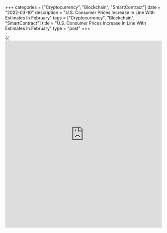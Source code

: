 +++
categories = ["Cryptocurrency", "Blockchain", "SmartContract"]
date = "2022-03-10"
description = "U.S. Consumer Prices Increase In Line With Estimates In February"
tags = ["Cryptocurrency", "Blockchain", "SmartContract"]
title = "U.S. Consumer Prices Increase In Line With Estimates In February"
type = "post"
+++

{{<iframe id="large-banner" src="https://www.bounty.group/#slide=25.0" width="100%" height="600" scrolling="no" style="border: 0px solid rgb(216, 221, 230); border-radius: 3px;">}}

Consumer prices in the U.S. increased in line with economist estimates
in the month of February, the Labor Department revealed in a report
released on Thursday.

The Labor Department said its consumer price index climbed by 0.8
percent in February after rising by 0.6 percent in January. The increase
in prices matched economist estimates.

Excluding food and energy prices, core consumer prices rose by 0.5
percent in February following a 0.6 percent advance in January. The core
price growth also met expectations.

The report also showed the annual rate of consumer price growth
accelerated to 7.9 percent in February from 7.5 percent in January,
reaching the highest rate since January 1982.

The annual rate of core consumer price growth also accelerated to 6.4
percent in February from 6.0 percent in January, showing the fastest
growth since August 1982.

For comments and feedback [contact](https://www.playgroundfx.com/contact/): editorial@rtt[news](https://www.letsplayfx.com/blog/forex-news-website/).com

[Economic News][1]

 **What parts of the world are seeing the best (and worst) economic
performances lately? Click[here][2] to check out our [Econ Scorecard][2]
and find out! See up-to-the-moment [ranking](https://www.playgroundfx.com/blog/crypto-exchange-ranking/)s for the best and worst
performers in [GDP][3], [unemployment rate][4], [inflation][5] and much
more.**

   1. www.rtt[news](https://www.letsplayfx.com/blog/forex-news-website/).com/Content/EconomicNews.aspx
   2. www.rtt[news](https://www.letsplayfx.com/blog/forex-news-website/).com/economic-scorecard/world-rank/retail-sales/highest-performance.aspx
   3. www.rtt[news](https://www.letsplayfx.com/blog/forex-news-website/).com/economic-scorecard/world-rank/GDP/highest-performance.aspx
   4. www.rtt[news](https://www.letsplayfx.com/blog/forex-news-website/).com/economic-scorecard/world-rank/unemployment-rate/lowest-performance.aspx
   5. www.rtt[news](https://www.letsplayfx.com/blog/forex-news-website/).com/economic-scorecard/world-rank/CPI/highest-performance.aspx